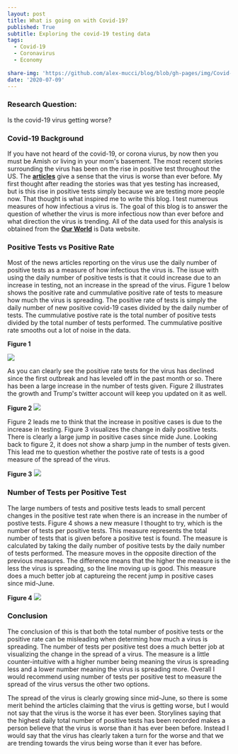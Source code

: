 ```yaml
---
layout: post
title: What is going on with Covid-19?
published: True
subtitle: Exploring the covid-19 testing data
tags:
  - Covid-19
  - Coronavirus
  - Economy
  
share-img: 'https://github.com/alex-mucci/blog/blob/gh-pages/img/Covid-19_Image.jpg'
date: '2020-07-09'
---
```




### **Research Question**: 
Is the covid-19 virus getting worse?

### Covid-19 Background
If you have not heard of the covid-19, or corona viurus, by now then you must be Amish or living in your mom's basement. The most recent stories surrounding the virus has been 
on the rise in positive test throughout the US. The [**articles**](https://edition.cnn.com/world/live-news/coronavirus-pandemic-07-08-20-intl/h_bb382d40fcd19925a2914b9f535280e5) 
give a sense that the virus is worse than ever before. My first thought after reading the stories was that yes testing has increased, but is this rise in positive 
tests simply because we are testing more people now. That thought is what inspired me to write this blog. I test numerous measures of how infectious a virus is. The goal of 
this blog is to answer the question of whether the virus is more infectious now than ever before and what direction the virus is trending. All of the data used for this analysis is obtained
from the [**Our World**](https://ourworldindata.org/coronavirus) is Data website. 

### Positive Tests vs Positive Rate
Most of the news articles reporting on the virus use the daily number of positive tests as a measure of how infectious the virus is. The issue with using the daily number of
positive tests is that it could increase due to an increase in testing, not an increase in the spread of the virus. Figure 1 below shows the positive rate and cummulative positive
rate of tests to measure how much the virus is spreading. The positive rate of tests is simply the daily number of new positive covid-19 cases divided by the daily number
of tests. The cummulative postive rate is the total number of positive tests divided by the total number of tests performed. The cummulative positive rate 
smooths out a lot of noise in the data.

**Figure 1**

![]({{site.baseurl}}/img/covid_figure1.jpg)

As you can clearly see the positive rate tests for the virus has declined since the first outbreak and has leveled off in the past month or so. There has been a large increase in 
the number of tests given. Figure 2 illustrates the growth and Trump's twitter account will keep you updated on it as well. 

**Figure 2**
![]({{site.baseurl}}/img/covid_figure2.jpg)

Figure 2 leads me to think that the increase in positive cases is due to the increase in testing. Figure 3 visualizes the change in daily positive tests. There is clearly a large
jump in positive cases since mide June. Looking back to figure 2, it does not show a sharp jump in the number of tests given. This lead me to question whether the postive rate
of tests is a good measure of the spread of the virus. 

**Figure 3**
![]({{site.baseurl}}/img/covid_figure3.jpg)


### Number of Tests per Positive Test
The large numbers of tests and positive tests leads to small percent changes in the positive test rate when there is an increase in the number of postive tests. Figure 4 shows 
a new measure I thought to try, which is the number of tests per positive tests. This measure represents the total number of tests that is given before a positive test is found. 
The measure is calculated by taking the daily number of positive tests by the daily number of tests performed. The measure moves in the opposite direction of the previous measures. 
The difference means that the higher the measure is the less the virus is spreading, so the line moving up is good. This measure does a much better job at captureing the recent jump 
in positive cases since mid-June. 

**Figure 4**
![]({{site.baseurl}}/img/covid_figure4.jpg)


### Conclusion
The conclusion of this is that both the total number of positive tests or the positive rate can be misleading when determing how much a virus is spreading. The number of tests
 per positive test does a much better job at visualizing the change in the spread of a virus. The measure is a little counter-intuitive with a higher number being meaning the 
virus is spreading less and a lower number meaning the virus is spreading more. Overall I would recommend using number of tests per positive test to measure the spread of the 
virus versus the other two options. 
 
 The spread of the virus is clearly growing since mid-June, so there is some merit behind the articles claiming that the virus is getting worse, but I would not say that 
 the virus is the worse it has ever been. Storylines saying that the highest daily total number of positive tests has been recorded makes a person believe that the virus is worse
 than it has ever been before. Instead I would say that the virus has clearly taken a turn for the worse and that we are trending towards the virus being worse than it ever has before. 

